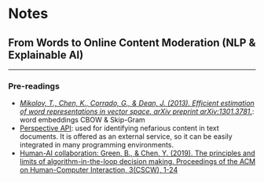 # Notes

## From Words to Online Content Moderation (NLP & Explainable AI)

---

### Pre-readings

- [*Mikolov, T., Chen, K., Corrado, G., & Dean, J. (2013). Efficient estimation of word representations in vector space. arXiv preprint arXiv:1301.3781.*](early_homework/papers/efficient_estimations_of_word_representations_in_vector_space.pdf): word embeddings CBOW & Skip-Gram
- [Perspective API](https://developers.perspectiveapi.com/s/about-the-api): used for identifying nefarious content in text documents. It is offered as an external service, so it can be easily integrated in many programming environments.
- [Human-AI collaboration: Green, B., & Chen, Y. (2019). The principles and limits of algorithm-in-the-loop decision making. Proceedings of the ACM on Human-Computer Interaction, 3(CSCW), 1-24](https://dl.acm.org/doi/abs/10.1145/3359152)
  